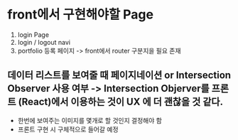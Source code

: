 # front에서 구현해야할 Page

1. login Page
2. login / logout navi
3. portfolio 등록 페이지 -> front에서 router 구분지을 필요 존재

## 데이터 리스트를 보여줄 때 페이지네이션 or Intersection Observer 사용 여부 -> Intersection Objerver를 프론트 (React)에서 이용하는 것이 UX 에 더 괜찮을 것 같다.

- 한번에 보여주는 이미지를 몇개로 할 것인지 결정해야 함
- 프론트 구현 시 구체적으로 들어갈 예정
